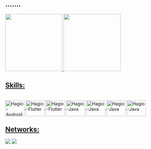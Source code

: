 ## .......
<div align="left">
  <a href="https://github.com/ThiagoHagio">
  <img height="180em" src="https://github-readme-stats.vercel.app/api?username=ThiagoHagio&show_icons=true&theme=cobalt&include_all_commits=true&count_private=true"/>
  <img height="180em" src="https://github-readme-stats.vercel.app/api/top-langs/?username=ThiagoHagio&layout=compact&langs_count=7&theme=cobalt"/> 
</div>

## Skills:   
<div style="display: inline_block"><br>
  <img align="center" alt="Hagio-Android" height="50" width="60" src="https://cdn.jsdelivr.net/gh/devicons/devicon/icons/android/android-plain-wordmark.svg">
  <img align="center" alt="Hagio-Flutter" height="50" width="60" src="https://cdn.jsdelivr.net/gh/devicons/devicon/icons/flutter/flutter-original.svg">
  <img align="center" alt="Hagio-Flutter" height="50" width="60" src="https://cdn.jsdelivr.net/gh/devicons/devicon/icons/dart/dart-original.svg">
  <img align="center" alt="Hagio-Java" height="50" width="60" src="https://cdn.jsdelivr.net/gh/devicons/devicon/icons/java/java-plain.svg">
  <img align="center" alt="Hagio-Java" height="50" width="60" src="https://cdn.jsdelivr.net/gh/devicons/devicon/icons/groovy/groovy-original.svg">
  <img align="center" alt="Hagio-Java" height="50" width="60" src="https://cdn.jsdelivr.net/gh/devicons/devicon/icons/oracle/oracle-original.svg">
  <img align="center" alt="Hagio-Java" height="50" width="60" src="https://cdn.jsdelivr.net/gh/devicons/devicon/icons/gradle/gradle-plain.svg">
  
</div>

## Networks: 
<div> 
  <a href="https://instagram.com/ThiagoHagio" target="_blank"><img src="https://img.shields.io/badge/-Instagram-%23E4405F?style=for-the-badge&logo=instagram&logoColor=white" target="_blank"></a>
  <a href="https://www.linkedin.com/in/ThiagoHagio/" target="_blank"><img src="https://img.shields.io/badge/-LinkedIn-%230077B5?style=for-the-badge&logo=linkedin&logoColor=white" target="_blank"></a> 
 
</div>
